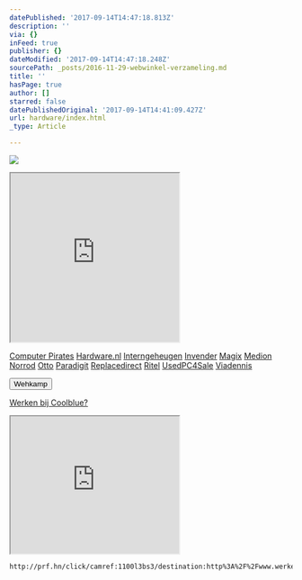 ```yaml
---
datePublished: '2017-09-14T14:47:18.813Z'
description: ''
via: {}
inFeed: true
publisher: {}
dateModified: '2017-09-14T14:47:18.248Z'
sourcePath: _posts/2016-11-29-webwinkel-verzameling.md
title: ''
hasPage: true
author: []
starred: false
datePublishedOriginal: '2017-09-14T14:41:09.427Z'
url: hardware/index.html
_type: Article

---
```

![](https://the-grid-user-content.s3-us-west-2.amazonaws.com/e4f5c7a1-5645-4150-88af-80872fdd68a7.jpg)

<iframe src="https://the-grid.github.io/ed-userhtml/?g=eJy1V11vmzAUfedXsEjNW8JXaJs2TtV1nVap6_bQh_UpMvgWrBpjGWekmvbfd_nISrt-pBpEEWAL7j3nmHMvXnz49O3s-ub7uZ2aTCytxfYElC0ta1GYewFLi_Gf9i_Lxl9GN5OSM5Me2V7oumpzXE-nwJPU4NzDlPXbWjjt8wtqpxpuySg1Rh05TlmW09MYCsY1xGYqxcg2VCdgyGgVCSrvRssFzxK70PGjZ6I8o7q637nIaAKFI1m04s2lSSHRnDkll3cgJKWZQzHFpM2hZDKyqcAMX66_XtpmbXLNKSauIZJRQ6rB37LBgY2jKNcM9JF7jKAcurSt5-kIHtGITuM8G4bMNsGQREw8NZoywEN8B3oqwTgnMfHC_Zk7ppk6zsihF_qH83pAiRcEB_tePdCkPq3JYOxhozQUxeAriaFBS2qgAmdQAGPI3J2tPH_V8F21hPf8zwO9t38RDM01AmomvEY2CJNt_N54vEQjTo2AwQrJNv6ONPwuDX8HGgXCUghIglY6TzTNMooYRVVNnFjw-K45nijijQ1ZazEuyCzw3PEtuf5xOcYJUsXZC07xpcR_w7F-fixpBuRjLiZXwEqIBlII42Oy_1_o8NWFjtF566JIc9Wak0sGmykt1KayqR8E84OOUa_KchIXr9jV1iDISOa3uRB5iZnPugmWdh_SdDAPbIMYJFZuoXIua3htGW9FUqmqNAqD2ROFGHuXQo-T9KRRN2iPKu3a4Xx_5gZth_P857pbR6j1bkIxkJIXDGhtw15c9hCyhzb4stNeECkMvfBNjbBLv0ek842CWoBe9IEm2sBFCN9RbM8JpLBOQNY1uv1M8Oeu3zHXxaMbuyaz3tKlyQGmm6UXiZ6AH1iq-1xXXQHBVfVPcZnUOs0Og4Pdvqf-EeZmG7EXNVp8PaqAm54oZ_e453GavdQf8j6Jxw" height="300" style=""></iframe>

[Computer Pirates][0]
[Hardware.nl][1]
[Interngeheugen][2]
[Invender][3]
[Magix][4]
[Medion][5]
[Norrod][6]
[Otto][7]
[Paradigit][8]
[Replacedirect][9]
[Ritel][10]
[UsedPC4Sale][11]
[Viadennis][12]

<button data-role="cta" style="">Wehkamp</button>

[Werken bij Coolblue?][13]

<iframe src="https://the-grid.github.io/ed-userhtml/?g=eJwNy0EOwBAQAMDXuFrq5tZL_4GuUNslaHy_krlOmrNZgNajTAyBcigQ3NsxWq2VIuOHgRvHzOxmrmzTDsKc4ri2tZZc2Auyz0-olTx9KJl-EeoeaQ" height="244" style=""></iframe>

    http://prf.hn/click/camref:1100l3bs3/destination:http%3A%2F%2Fwww.werkenbijcoolblue.nl



[0]: http://www.computerpirates.com/
[1]: http://www.hardware.nl/
[2]: http://www.interngeheugen.com/tt/?tt=2902_12_133761_Interngeheugen&r=%2F
[3]: http://www.invender.nl/ttiv/index.php?tt=352_12_133761_Invender&r=%2F
[4]: http://www.magix.com/ap/tradetracker/?tt=2074_12_133761_Magix&r=%2F
[5]: http://tc.tradetracker.net/?c=3452&m=12&a=133761
[6]: http://www.norrod.nl/tt/index.aspx?tt=23396_12_133761_Norrod&r=%2F
[7]: http://www.otto.nl/
[8]: http://www.paradigit.nl/tt/index.aspx?tt=5043_12_133761_Paradigit&r=%2F
[9]: http://www.replacedirect.nl/
[10]: http://www.ritel.nl/telecom/?tt=668_12_133761_Ritel&r=%2F
[11]: http://tc.tradetracker.net/?c=20400&m=12&a=133761&r=UsedPC4sale&u=%2F
[12]: http://www.viadennis.nl/computer/?tt=15804_12_133761_Viadennis&r=%2F
[13]: http://prf.hn/click/camref:1100l3bs3/destination:http%3A%2F%2Fwww.werkenbijcoolblue.nl